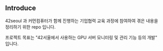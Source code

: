 ## Introduce

42seoul 과 커먼컴퓨터가 함께 진행하는 기업협력 교육 과정에 참여하여 겪은 내용을 정리하기 위한 repo 입니다.

프로젝트 목표는 "42서울에서 사용하는 GPU 서버 모니터링 및 관리 기능 등의 개발" 입니다.
